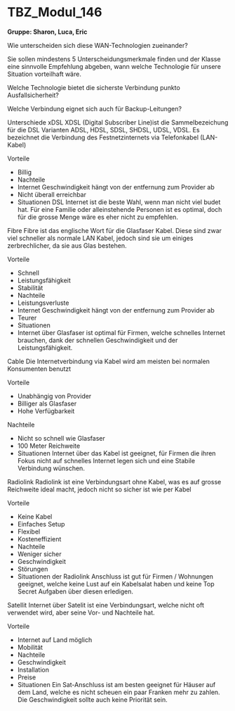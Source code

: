 # TBZ_Modul_146
**Gruppe: Sharon, Luca, Eric**

Wie unterscheiden sich diese WAN-Technologien zueinander?

Sie sollen mindestens 5 Unterscheidungsmerkmale finden und der Klasse eine sinnvolle Empfehlung abgeben, wann welche Technologie für unsere Situation vorteilhaft wäre.

Welche Technologie bietet die sicherste Verbindung punkto Ausfallsicherheit?

Welche Verbindung eignet sich auch für Backup-Leitungen?

Unterschiede
xDSL
XDSL (Digital Subscriber Line)ist die Sammelbezeichung für die DSL Varianten ADSL, HDSL, SDSL, SHDSL, UDSL, VDSL. Es bezeichnet die Verbindung des Festnetzinternets via Telefonkabel (LAN-Kabel)

Vorteile
- Billig
- Nachteile
- Internet Geschwindigkeit hängt von der entfernung zum Provider ab
- Nicht überall erreichbar
- Situationen
DSL Internet ist die beste Wahl, wenn man nicht viel budet hat. Für eine Familie oder alleinstehende Personen ist es optimal, doch für die grosse Menge wäre es eher nicht zu empfehlen.

Fibre
Fibre ist das englische Wort für die Glasfaser Kabel. Diese sind zwar viel schneller als normale LAN Kabel, jedoch sind sie um einiges zerbrechlicher, da sie aus Glas bestehen.

Vorteile
- Schnell
- Leistungsfähigkeit
- Stabilität
- Nachteile
- Leistungsverluste
- Internet Geschwindigkeit hängt von der entfernung zum Provider ab
- Teurer
- Situationen
- Internet über Glasfaser ist optimal für Firmen, welche schnelles Internet brauchen, dank der schnellen Geschwindigkeit und der Leistungsfähigkeit.

Cable
Die Internetverbindung via Kabel wird am meisten bei normalen Konsumenten benutzt

Vorteile
- Unabhängig von Provider
- Billiger als Glasfaser
- Hohe Verfügbarkeit

Nachteile
- Nicht so schnell wie Glasfaser
- 100 Meter Reichweite
- Situationen
Internet über das Kabel ist geeignet, für Firmen die ihren Fokus nicht auf schnelles Internet legen sich und eine Stabile Verbindung wünschen.

Radiolink
Radiolink ist eine Verbindungsart ohne Kabel, was es auf grosse Reichweite ideal macht, jedoch nicht so sicher ist wie per Kabel

Vorteile
- Keine Kabel
- Einfaches Setup
- Flexibel
- Kosteneffizient
- Nachteile
- Weniger sicher
- Geschwindigkeit
- Störungen
- Situationen
der Radiolink Anschluss ist gut für Firmen / Wohnungen geeignet, welche keine Lust auf ein Kabelsalat haben und keine Top Secret Aufgaben über diesen erledigen.

Satellit
Internet über Satelit ist eine Verbindungsart, welche nicht oft verwendet wird, aber seine Vor- und Nachteile hat.

Vorteile
- Internet auf Land möglich
- Mobilität
- Nachteile
- Geschwindigkeit
- Installation
- Preise
- Situationen
Ein Sat-Anschluss ist am besten geeignet für Häuser auf dem Land, welche es nicht scheuen ein paar Franken mehr zu zahlen. Die Geschwindigkeit sollte auch keine Priorität sein.